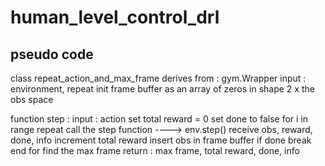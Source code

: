 # human_level_control_drl

## pseudo code
class repeat_action_and_max_frame
  derives from : gym.Wrapper
  input : environment, repeat
  init frame buffer as an array of zeros in shape 2 x the obs space 
  
  function step :
    input : action
    set total reward  = 0 
    set done to false
    for i in range repeat 
      call the step function ----> env.step()
        receive obs, reward, done, info
      increment total reward
      insert obs in frame buffer
      if done
        break 
     end for 
     find the max frame
     return : max frame, total reward, done, info
